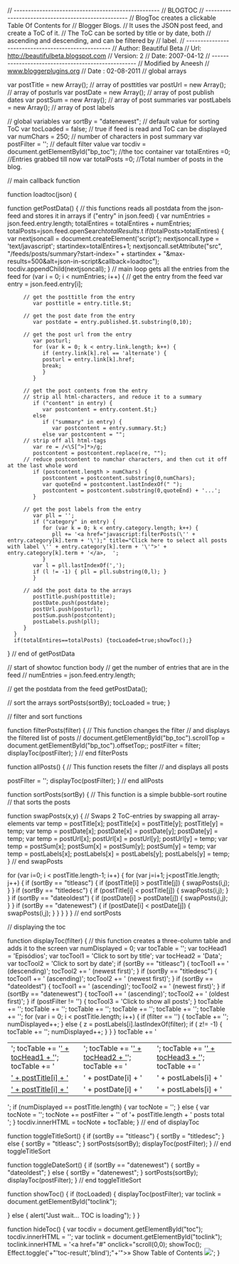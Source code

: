 // ---------------------------------------------------
// BLOGTOC
// ---------------------------------------------------
// BlogToc creates a clickable Table Of Contents for
// Blogger Blogs.
// It uses the JSON post feed, and create a ToC of it.
// The ToC can be sorted by title or by date, both
// ascending and descending, and can be filtered by
// label.
// ---------------------------------------------------
// Author: Beautiful Beta
// Url: http://beautifulbeta.blogspot.com
// Version: 2
// Date: 2007-04-12
// ---------------------------------------------------
// Modified by Aneesh 
// www.bloggerplugins.org
// Date : 02-08-2011
// global arrays

   var postTitle = new Array();     // array of posttitles
   var postUrl = new Array();       // array of posturls
   var postDate = new Array();      // array of post publish dates
   var postSum = new Array();       // array of post summaries
   var postLabels = new Array();    // array of post labels

// global variables
   var sortBy = "datenewest";         // default value for sorting ToC
   var tocLoaded = false;           // true if feed is read and ToC can be displayed
   var numChars = 250;              // number of characters in post summary
   var postFilter = '';             // default filter value
   var tocdiv = document.getElementById("bp_toc"); //the toc container
   var totalEntires =0; //Entries grabbed till now
   var totalPosts =0; //Total number of posts in the blog.

// main callback function

function loadtoc(json) {

   function getPostData() {
   // this functions reads all postdata from the json-feed and stores it in arrays
      if ("entry" in json.feed) {
         var numEntries = json.feed.entry.length;
         totalEntires = totalEntires + numEntries;
         totalPosts=json.feed.openSearch$totalResults.$t
         if(totalPosts>totalEntires)
         {
         var nextjsoncall = document.createElement('script');
         nextjsoncall.type = 'text/javascript';
         startindex=totalEntires+1;
         nextjsoncall.setAttribute("src", "/feeds/posts/summary?start-index=" + startindex + "&max-results=500&alt=json-in-script&callback=loadtoc");
         tocdiv.appendChild(nextjsoncall);
         }
      // main loop gets all the entries from the feed
         for (var i = 0; i < numEntries; i++) {
         // get the entry from the feed
            var entry = json.feed.entry[i];

         // get the posttitle from the entry
            var posttitle = entry.title.$t;

         // get the post date from the entry
            var postdate = entry.published.$t.substring(0,10);

         // get the post url from the entry
            var posturl;
            for (var k = 0; k < entry.link.length; k++) {
               if (entry.link[k].rel == 'alternate') {
               posturl = entry.link[k].href;
               break;
               }
            }

         // get the post contents from the entry
         // strip all html-characters, and reduce it to a summary
            if ("content" in entry) {
               var postcontent = entry.content.$t;}
            else
               if ("summary" in entry) {
                  var postcontent = entry.summary.$t;}
               else var postcontent = "";
         // strip off all html-tags
            var re = /<\S[^>]*>/g; 
            postcontent = postcontent.replace(re, "");
         // reduce postcontent to numchar characters, and then cut it off at the last whole word
            if (postcontent.length > numChars) {
               postcontent = postcontent.substring(0,numChars);
               var quoteEnd = postcontent.lastIndexOf(" ");
               postcontent = postcontent.substring(0,quoteEnd) + '...';
            }

         // get the post labels from the entry
            var pll = '';
            if ("category" in entry) {
               for (var k = 0; k < entry.category.length; k++) {
                  pll += '<a href="javascript:filterPosts(\'' + entry.category[k].term + '\');" title="Click here to select all posts with label \'' + entry.category[k].term + '\'">' + entry.category[k].term + '</a>,  ';
               }
            var l = pll.lastIndexOf(',');
            if (l != -1) { pll = pll.substring(0,l); }
            }

         // add the post data to the arrays
            postTitle.push(posttitle);
            postDate.push(postdate);
            postUrl.push(posturl);
            postSum.push(postcontent);
            postLabels.push(pll);
         }
      }
      if(totalEntires==totalPosts) {tocLoaded=true;showToc();}
   } // end of getPostData

// start of showtoc function body
// get the number of entries that are in the feed
//   numEntries = json.feed.entry.length;

// get the postdata from the feed
   getPostData();

// sort the arrays
   sortPosts(sortBy);
   tocLoaded = true;
}



// filter and sort functions


function filterPosts(filter) {
// This function changes the filter
// and displays the filtered list of posts
  // document.getElementById("bp_toc").scrollTop = document.getElementById("bp_toc").offsetTop;;
   postFilter = filter;
   displayToc(postFilter);
} // end filterPosts

function allPosts() {
// This function resets the filter
// and displays all posts

   postFilter = '';
   displayToc(postFilter);
} // end allPosts

function sortPosts(sortBy) {
// This function is a simple bubble-sort routine
// that sorts the posts

   function swapPosts(x,y) {
   // Swaps 2 ToC-entries by swapping all array-elements
      var temp = postTitle[x];
      postTitle[x] = postTitle[y];
      postTitle[y] = temp;
      var temp = postDate[x];
      postDate[x] = postDate[y];
      postDate[y] = temp;
      var temp = postUrl[x];
      postUrl[x] = postUrl[y];
      postUrl[y] = temp;
      var temp = postSum[x];
      postSum[x] = postSum[y];
      postSum[y] = temp;
      var temp = postLabels[x];
      postLabels[x] = postLabels[y];
      postLabels[y] = temp;
   } // end swapPosts

   for (var i=0; i < postTitle.length-1; i++) {
      for (var j=i+1; j<postTitle.length; j++) {
         if (sortBy == "titleasc") { if (postTitle[i] > postTitle[j]) { swapPosts(i,j); } }
         if (sortBy == "titledesc") { if (postTitle[i] < postTitle[j]) { swapPosts(i,j); } }
         if (sortBy == "dateoldest") { if (postDate[i] > postDate[j]) { swapPosts(i,j); } }
         if (sortBy == "datenewest") { if (postDate[i] < postDate[j]) { swapPosts(i,j); } }
      }
   }
} // end sortPosts

// displaying the toc

function displayToc(filter) {
// this function creates a three-column table and adds it to the screen
   var numDisplayed = 0;
   var tocTable = '';
   var tocHead1 = 'Episódios';
   var tocTool1 = 'Click to sort by title';
   var tocHead2 = 'Data';
   var tocTool2 = 'Click to sort by date';
   if (sortBy == "titleasc") { 
      tocTool1 += ' (descending)';
      tocTool2 += ' (newest first)';
   }
   if (sortBy == "titledesc") { 
      tocTool1 += ' (ascending)';
      tocTool2 += ' (newest first)';
   }
   if (sortBy == "dateoldest") { 
      tocTool1 += ' (ascending)';
      tocTool2 += ' (newest first)';
   }
   if (sortBy == "datenewest") { 
      tocTool1 += ' (ascending)';
      tocTool2 += ' (oldest first)';
   }
   if (postFilter != '') {
      tocTool3 = 'Click to show all posts';
   }
   tocTable += '<table>';
   tocTable += '<tr>';
   tocTable += '<td class="toc-header-col1">';
   tocTable += '<a href="javascript:toggleTitleSort();" title="' + tocTool1 + '">' + tocHead1 + '</a>';
   tocTable += '</td>';
   tocTable += '<td class="toc-header-col2">';
   tocTable += '<a href="javascript:toggleDateSort();" title="' + tocTool2 + '">' + tocHead2 + '</a>';
   tocTable += '</td>';
   tocTable += '<td class="toc-header-col3">';
   tocTable += '<a href="javascript:allPosts();" title="' + tocTool3 + '">' + tocHead3 + '</a>';
   tocTable += '</td>';
   tocTable += '</tr>';
   for (var i = 0; i < postTitle.length; i++) {
      if (filter == '') {
         tocTable += '<tr><td class="toc-entry-col1"><a href="' + postUrl[i] + '" title="' + postSum[i] + '">' + postTitle[i] + '</a></td><td class="toc-entry-col2">' + postDate[i] + '</td><td class="toc-entry-col3">' + postLabels[i] + '</td></tr>';
         numDisplayed++;
      } else {
          z = postLabels[i].lastIndexOf(filter);
          if ( z!= -1) {
             tocTable += '<tr><td class="toc-entry-col1"><a href="' + postUrl[i] + '" title="' + postSum[i] + '">' + postTitle[i] + '</a></td><td class="toc-entry-col2">' + postDate[i] + '</td><td class="toc-entry-col3">' + postLabels[i] + '</td></tr>';
             numDisplayed++;
          }
        }
   }
   tocTable += '</table>';
   if (numDisplayed == postTitle.length) {
      var tocNote = ''; }
   else {
      var tocNote = '';
      tocNote += postFilter + '\' of '+ postTitle.length + ' posts total<br/></span>';
   }
   tocdiv.innerHTML = tocNote + tocTable;
} // end of displayToc

function toggleTitleSort() {
   if (sortBy == "titleasc") { sortBy = "titledesc"; }
   else { sortBy = "titleasc"; }
   sortPosts(sortBy);
   displayToc(postFilter);
} // end toggleTitleSort

function toggleDateSort() {
   if (sortBy == "datenewest") { sortBy = "dateoldest"; }
   else { sortBy = "datenewest"; }
   sortPosts(sortBy);
   displayToc(postFilter);
} // end toggleTitleSort


function showToc() {
  if (tocLoaded) { 
     displayToc(postFilter);
     var toclink = document.getElementById("toclink");
   
  }
  else { alert("Just wait... TOC is loading"); }
}

function hideToc() {
  var tocdiv = document.getElementById("toc");
  tocdiv.innerHTML = '';
  var toclink = document.getElementById("toclink");
  toclink.innerHTML = '<a href="#" onclick="scroll(0,0); showToc(); Effect.toggle('+"'toc-result','blind');"+'">» Show Table of Contents</a> <img src="http://chenkaie.blog.googlepages.com/new_1.gif"/>';
}
